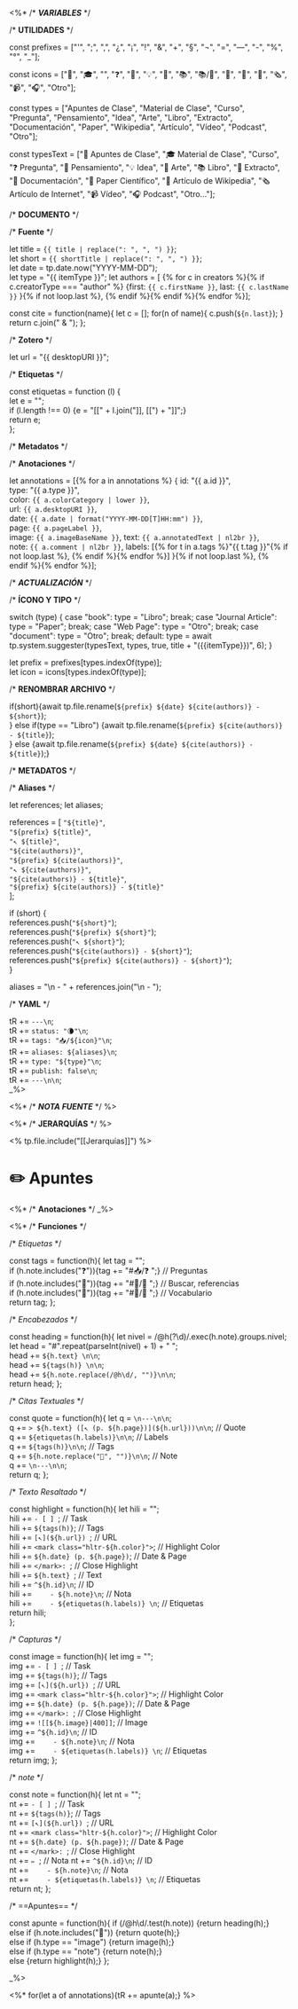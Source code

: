<%* /* ***VARIABLES*** */ 

/* **UTILIDADES** */ 

const prefixes = ["'", ";", ",", "¿", "¡", "!", "&", "+", "§", "¬", "=", "—", "-", "%", "°", "_"];

const icons = ["🏫", "🎓", "", "❓", "💭", "💡", "🎨", "📚", "📚/📗", "📃", "🔬", "📜", "🗞️", "📹", "🎧", "Otro"];

const types = ["Apuntes de Clase", "Material de Clase", "Curso", "Pregunta", "Pensamiento", "Idea", "Arte", "Libro", "Extracto", "Documentación", "Paper", "Wikipedia", "Artículo", "Vídeo", "Podcast", "Otro"];

const typesText = ["🏫 Apuntes de Clase", "🎓 Material de Clase", "Curso", "❓ Pregunta", "💭 Pensamiento", "💡 Idea", "🎨 Arte", "📚 Libro", "📗 Extracto", "📃 Documentación", "🔬 Paper Científico", "📜 Artículo de Wikipedia", "🗞️ Artículo de Internet", "📹 Vídeo", "🎧 Podcast", "Otro..."];

/* **DOCUMENTO** */

/* **Fuente** */

let title = `{{ title | replace(": ", ", ") }}`;  
let short = `{{ shortTitle | replace(": ", ", ") }}`;  
let date = tp.date.now("YYYY-MM-DD");  
let type = "{{ itemType }}";
let authors = [
    {% for c in creators %}{% if c.creatorType === "author" %}
    {first: `{{ c.firstName }}`, last: `{{ c.lastName }}` }{% if not loop.last %}, {% endif %}{% endif %}{% endfor %}]; 

const cite = function(name){
    let c = [];
    for(n of name){ c.push(`${n.last}`); }
    return c.join(" & ");
};

/* **Zotero** */

let url = "{{ desktopURI }}";

/* **Etiquetas** */

const etiquetas = function (l) {  
    let e = "";   
    if (l.length !== 0) {e = "[[" + l.join("]], [[") + "]]";}  
    return e;  
};

/* **Metadatos** */

/* **Anotaciones** */

let annotations = [{% for a in annotations %}
    {
    id: "{{ a.id }}",   
    type: "{{ a.type }}",  
    color: `{{ a.colorCategory | lower }}`,  
    url: `{{ a.desktopURI }}`,  
    date: `{{ a.date | format("YYYY-MM-DD[T]HH:mm") }}`,  
    page: `{{ a.pageLabel }}`,  
    image: `{{ a.imageBaseName }}`,
    text: `{{ a.annotatedText | nl2br }}`,  
    note: `{{ a.comment | nl2br }}`,
    labels: [{% for t in a.tags %}"{{ t.tag }}"{% if not loop.last %}, {% endif %}{% endfor %}]
    }{% if not loop.last %}, {% endif %}{% endfor %}];

/* ***ACTUALIZACIÓN*** */  
    
/* **ÍCONO Y TIPO** */  

switch (type) {
    case "book": type = "Libro"; break;
    case "Journal Article": type = "Paper"; break;
    case "Web Page": type = "Otro"; break;
    case "document": type = "Otro"; break;
    default: type = await tp.system.suggester(typesText, types, true, title + "({{itemType}})", 6);
}

let prefix = prefixes[types.indexOf(type)];  
let icon = icons[types.indexOf(type)];

/* **RENOMBRAR ARCHIVO** */  

if(short){await tp.file.rename(`${prefix} ${date} ${cite(authors)} - ${short}`);  
} else if(type == "Libro") {await tp.file.rename(`${prefix} ${cite(authors)} - ${title}`);  
} else {await tp.file.rename(`${prefix} ${date} ${cite(authors)} - ${title}`);}  

/* **METADATOS** */  

/* **Aliases** */  

let references;
let aliases;

references = [
    `"${title}"`,  
    `"${prefix} ${title}"`,  
    `"↖️ ${title}"`,  
    `"${cite(authors)}"`,  
    `"${prefix} ${cite(authors)}"`,  
    `"↖️ ${cite(authors)}"`,  
    `"${cite(authors)} - ${title}"`,  
    `"${prefix} ${cite(authors)} - ${title}"`  
    ];

if (short) {  
    references.push(`"${short}"`);  
    references.push(`"${prefix} ${short}"`);  
    references.push(`"↖️ ${short}"`);  
    references.push(`"${cite(authors)} - ${short}"`);  
    references.push(`"${prefix} ${cite(authors)} - ${short}"`);  
}

aliases = "\n  - " + references.join("\n  - ");

/* **YAML** */

tR += `---\n`;  
tR += `status: "🌘"\n`;  
tR += `tags: "📥/${icon}"\n`;  
tR += `aliases: ${aliases}\n`;  
tR += `type: "${type}"\n`;  
tR += `publish: false\n`;  
tR += `---\n\n`;  
_%> 

<%* /* ***NOTA FUENTE*** */ %>

<%* /* **JERARQUÍAS** */ %>

<% tp.file.include("[[Jerarquías]]") %>


# ✏️ Apuntes

<%* /* **Anotaciones** */ _%>

<%* /* **Funciones** */

/* *Etiquetas* */

const tags = function(h){
    let tag = "";  
    if (h.note.includes("❓")){tag += "#📥/❓ ";} // Preguntas  
    if (h.note.includes("🔎")){tag += "#🔔/🔎 ";} // Buscar, referencias  
    if (h.note.includes("📕")){tag += "#🔔/📕 ";} // Vocabulario  
    return tag;
};

/* *Encabezados* */
    
const heading = function(h){
    let nivel = /@h(?<nivel>\d)/.exec(h.note).groups.nivel;  
    let head = "#".repeat(parseInt(nivel) + 1) + " ";  
    head += `${h.text} \n\n`;  
    head += `${tags(h)} \n\n`;  
    head += `${h.note.replace(/@h\d/, "")}\n\n`;  
    return head;
};

/* *Citas Textuales* */

const quote = function(h){
    let q = `\n---\n\n`;  
    q += `> ${h.text} ([↖️ (p. ${h.page})](${h.url}))\n\n`; // Quote  
    q += `${etiquetas(h.labels)}\n\n`; // Labels  
    q += `${tags(h)}\n\n`;  // Tags  
    q += `${h.note.replace("📗", "")}\n\n`; // Note  
    q += `\n---\n\n`;  
    return q;
};
    
/* *Texto Resaltado* */
    
const highlight = function(h){
    let hili = "";  
    hili += `- [ ] `; // Task  
    hili += `${tags(h)}`; // Tags  
    hili += `[↖️](${h.url}) `; // URL  
    hili += `<mark class="hltr-${h.color}">`; // Highlight Color  
    hili += `${h.date} (p. ${h.page})`; // Date & Page  
    hili += `</mark>: `; // Close Highlight  
    hili += `${h.text} `; // Text  
    hili += `^${h.id}\n`; // ID  
    hili += `    - ${h.note}\n`; // Nota  
    hili += `    - ${etiquetas(h.labels)} \n`; // Etiquetas   
    return hili;  
};

/* *Capturas* */
    
const image = function(h){
    let img = "";  
    img += `- [ ] `; // Task  
    img += `${tags(h)}`; // Tags  
    img += `[↖️](${h.url}) `; // URL  
    img += `<mark class="hltr-${h.color}">`; // Highlight Color   
    img += `${h.date} (p. ${h.page})`; // Date & Page  
    img += `</mark>: `; // Close Highlight  
    img += `![[${h.image}|400]]`; // Image  
    img += `^${h.id}\n`; // ID  
    img += `    - ${h.note}\n`; // Nota  
    img += `    - ${etiquetas(h.labels)} \n`; // Etiquetas   
    return img;
};

/* *note* */
    
const note = function(h){
    let nt = "";  
    nt += `- [ ] `; // Task  
    nt += `${tags(h)}`; // Tags  
    nt += `[↖️](${h.url}) `; // URL  
    nt += `<mark class="hltr-${h.color}">`; // Highlight Color  
    nt += `${h.date} (p. ${h.page})`; // Date & Page  
    nt += `</mark>: `; // Close Highlight  
    nt += `✏️ `; // Nota
    nt += `^${h.id}\n`; // ID  
    nt += `    - ${h.note}\n`; // Nota  
    nt += `    - ${etiquetas(h.labels)} \n`; // Etiquetas   
    return nt;
};

/* ==Apuntes== */

const apunte = function(h){
    if (/@h\d/.test(h.note)) {return heading(h);}  
    else if (h.note.includes("📗")) {return quote(h);}  
    else if (h.type == "image") {return image(h);}  
    else if (h.type == "note") {return note(h);}  
    else {return highlight(h);}
};

_%>

<%* for(let a of annotations){tR += apunte(a);} %>
